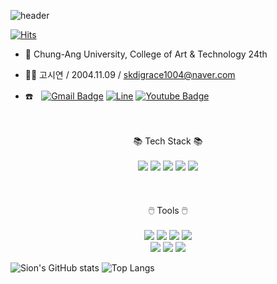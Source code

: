 ![header](https://capsule-render.vercel.app/api?type=waving&color=0:feb0ab,100:f5eded&height=250&section=header&text=Sion's%20Github&animation=fadeIn&fontColor=ffffff&fontSize=80&fontAlign=50&fontAlignY=42)

  [![Hits](https://hits.seeyoufarm.com/api/count/incr/badge.svg?url=https%3A%2F%2Fgithub.com%2Fskdigrace04&count_bg=%23000000&title_bg=%23FFAEB3&icon=github.svg&icon_color=%23FFFFFF&title=+TODAY+%2F+TOTAL&edge_flat=true)](https://hits.seeyoufarm.com)

- 🏫 Chung-Ang University, College of Art & Technology 24th
- 💁‍♀️ 고시연 / 2004.11.09 / skdigrace1004@naver.com
  
- ☎️ㅤ[![Gmail Badge](https://img.shields.io/badge/Gmail-d14836?style=flat-square&logo=Gmail&logoColor=white&link=mailto:skdigrace1004@gmail.com)](mailto:skdigrace1004@gmail.com)
    [![Line](https://img.shields.io/badge/Line-00C300?style=flat-style&logo=line&logoColor=white&link=https://line.me/ti/p/EKirDgp30A)](https://line.me/ti/p/EKirDgp30A)
    [![Youtube Badge](https://img.shields.io/badge/Youtube-ff0000?style=flat-square&logo=youtube&link=https://www.youtube.com/@%EC%97%B0-c8l)](https://www.youtube.com/@%EC%97%B0-c8l)

<div align = center>
  <br>
  <br>
  📚‎ Tech Stack 📚
  <br>
  <br>
  <img src=https://img.shields.io/badge/django-%23092E20.svg?style=flat-square&logo=django&logoColor=white>
  <img src=https://img.shields.io/badge/python-3670A0?style=flat-square&logo=python&logoColor=white>
  <img src=https://img.shields.io/badge/html5-%23E34F26.svg?style=flat-square&logo=html5&logoColor=white>
  <img src=https://img.shields.io/badge/c++-%2300599C.svg?style=flat-square&logo=c%2B%2B&logoColor=white>
  <img src=https://img.shields.io/badge/github-181717?style=flat-square&logo=github&logoColor=white>
  <br>
  <br>
  <br>
  <br>
  🖱️ Tools 🖱️
  <br>
  <br>
  <img src=https://img.shields.io/badge/Visual%20Studio-5C2D91.svg?style=flat-square&logo=visual-studio&logoColor=white>
  <img src=https://img.shields.io/badge/Visual%20Studio%20Code-0078d7.svg?style=flat-square&logo=visual-studio-code&logoColor=white>
  <img src=https://img.shields.io/badge/Microsoft_Office-D83B01?style=flat-square&logo=microsoft-office&logoColor=white>
  <img src=https://img.shields.io/badge/pycharm-143?style=flat-square&logo=pycharm&logoColor=white&color=black&labelColor=green>
  <br>
  <img src=https://img.shields.io/badge/Adobe%20illustrator-%23FF9A00.svg?style=flat-square&logo=Adobe%20illustrator&logoColor=white>
  <img src=https://img.shields.io/badge/Adobe%20photoshop-%2331A8FF.svg?style=flat-square&logo=Adobe%20photoshop&logoColor=white>
  <img src=https://img.shields.io/badge/Adobe%20Premiere%20Pro-9999FF.svg?style=flat-square&logo=Adobe%20Premiere%20Pro&logoColor=white>
</div>

  

  
![Sion's GitHub stats](https://github-readme-stats.vercel.app/api?username=skdigrace04&show_icons=true&bg_color=DEG,ffe9d5,ffcdca&title_color=ff849c&text_color=ffffff&icon_color=ff849c&border_color=ff849c)
![Top Langs](https://github-readme-stats.vercel.app/api/top-langs/?username=skdigrace04&bg_color=DEG,ffe9d5,ffcdca&title_color=ff849c&text_color=ffffff&icon_color=ff849c&border_color=ff849c)
<!--
**skdigrace04/skdigrace04** is a ✨ _special_ ✨ repository because its `README.md` (this file) appears on your GitHub profile.

Here are some ideas to get you started:

- 🔭 I’m currently working on ...
- 🌱 I’m currently learning ...
- 👯 I’m looking to collaborate on ...
- 🤔 I’m looking for help with ...
- 💬 Ask me about ...
- 📫 How to reach me: ...
- 😄 Pronouns: ...
- ⚡ Fun fact: ...
-->
